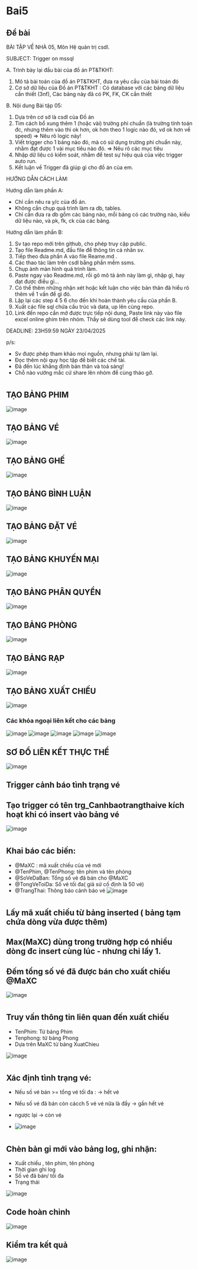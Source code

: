 # Bai5
## Đề bài
BÀI TẬP VỀ NHÀ 05, Môn Hệ quản trị csdl.

SUBJECT: Trigger on mssql

A. Trình bày lại đầu bài của đồ án PT&TKHT:
1. Mô tả bài toán của đồ án PT&TKHT, 
   đưa ra yêu cầu của bài toán đó
2. Cơ sở dữ liệu của Đồ án PT&TKHT :
   Có database với các bảng dữ liệu cần thiết (3nf),
   Các bảng này đã có PK, FK, CK cần thiết
 
B. Nội dung Bài tập 05:
1. Dựa trên cơ sở là csdl của Đồ án
2. Tìm cách bổ xung thêm 1 (hoặc vài) trường phi chuẩn
   (là trường tính toán đc, nhưng thêm vào thì ok hơn,
    ok hơn theo 1 logic nào đó, vd ok hơn về speed)
   => Nêu rõ logic này!
3. Viết trigger cho 1 bảng nào đó, 
   mà có sử dụng trường phi chuẩn này,
   nhằm đạt được 1 vài mục tiêu nào đó.
   => Nêu rõ các mục tiêu 
4. Nhập dữ liệu có kiểm soát, 
   nhằm để test sự hiệu quả của việc trigger auto run.
5. Kết luận về Trigger đã giúp gì cho đồ án của em.

HƯỚNG DẪN CÁCH LÀM:

Hướng dẫn làm phần A: 
 - Chỉ cần nêu ra y/c của đồ án.
 - Không cần chụp quá trình làm ra db, tables.
 - Chỉ cần đưa ra db gồm các bảng nào,
   mỗi bảng có các trường nào, kiểu dữ liệu nào,
   và pk, fk, ck của các bảng.

Hướng dẫn làm phần B:
1. Sv tạo repo mới trên github, cho phép truy cập public.
2. Tạo file Readme.md, đầu file để thông tin cá nhân sv.
3. Tiếp theo đưa phần A vào file Reame.md .
3. Các thao tác làm trên csdl bằng phần mềm ssms.
4. Chụp ảnh màn hình quá trình làm.
5. Paste ngay vào Readme.md, 
   rồi gõ mô tả ảnh này làm gì, nhập gì, hay đạt được điều gì...
6. Có thể thêm những nhận xét hoặc kết luận
   cho việc bản thân đã hiểu rõ thêm về 1 vấn đề gì đó.
7. Lặp lại các step 4 5 6 cho đến khi hoàn thành yêu cầu của phần B.
8. Xuất các file sql chứa cấu trúc và data, up lên cùng repo.
9. Link đến repo cần mở được trực tiếp nội dung, 
   Paste link này vào file excel online ghim trên nhóm.
   Thầy sẽ dùng tool để check các link này.

DEADLINE: 23H59:59 NGÀY 23/04/2025

p/s:
 - Sv được phép tham khảo mọi nguồn, nhưng phải tự làm lại.
 - Đọc thêm nội quy học tập để biết các chế tài.
 - Đã đến lúc khẳng định bản thân và toả sáng!
 - Chỗ nào vướng mắc cứ share lên nhóm để cùng tháo gỡ.
#
#
#
## TẠO BẢNG PHIM
![image](https://github.com/user-attachments/assets/41a70841-c771-42ab-8c77-23e4b167b542)
## TẠO BẢNG VÉ
![image](https://github.com/user-attachments/assets/0ae5d58f-67b6-4760-9a30-6b2882a872e6)
## TẠO BẢNG GHẾ
![image](https://github.com/user-attachments/assets/c8006e61-ffd3-409b-8cb8-efd1b2f34326)
## TẠO BẢNG BÌNH LUẬN
![image](https://github.com/user-attachments/assets/766a8840-1efd-437d-8415-ccf0d77d46f2)
## TẠO BẢNG ĐẶT VÉ
![image](https://github.com/user-attachments/assets/11b1fa3f-bf05-4dac-8191-1ee9957e0792)
## TẠO BẢNG KHUYẾN MẠI
![image](https://github.com/user-attachments/assets/f908600a-79c3-433d-a004-5383dc60e67c)
## TẠO BẢNG PHÂN QUYỀN
![image](https://github.com/user-attachments/assets/a212cd52-91dd-4599-bad4-fcce3c1d5120)
## TẠO BẢNG PHÒNG
![image](https://github.com/user-attachments/assets/33536100-9b6d-49ea-ad74-aea4e1795b05)
## TẠO BẢNG RẠP
![image](https://github.com/user-attachments/assets/4fae4517-62cf-47ca-b54d-86e0d413c75e)
## TẠO BẢNG XUẤT CHIẾU 
![image](https://github.com/user-attachments/assets/b0775676-7105-4625-9b71-a19af6ebf7a5)
### Các khóa ngoại liên kết cho các bảng
![image](https://github.com/user-attachments/assets/ef6d519b-35c6-435c-b238-158eb3a9c745)
![image](https://github.com/user-attachments/assets/0a171629-3479-4fce-88e1-4de49cafbbb7)
![image](https://github.com/user-attachments/assets/8e36fac1-5c3e-4662-a84e-4e0a018e2036)
![image](https://github.com/user-attachments/assets/02fabd78-c385-4741-9fa2-a17912fe6f7b)
![image](https://github.com/user-attachments/assets/f9fa1267-ff22-4b2e-80b7-f36b177003d1)
## SƠ ĐỒ LIÊN KẾT THỰC THỂ
![image](https://github.com/user-attachments/assets/1f8f9ff7-e0d2-4e28-90d2-e85e78ab5c0a)
## Trigger cảnh báo tình trạng vé
####
## Tạo trigger có tên trg_Canhbaotrangthaive kích hoạt khi có insert vào bảng vé
![image](https://github.com/user-attachments/assets/8a245692-c07e-4290-90f4-4e788f995779)
#
## Khai báo các biến:
- @MaXC : mã xuất chiếu của vé mới
- @TenPhim, @TenPhong: tên phim và tên phòng
- @SoVeDaBan: Tổng số vé đã bán cho @MaXC
- @TongVeToiDa: Số vé tối đa( giả sử cố định là 50 vé)
- @TrangThai: Thông báo cảnh báo vé
![image](https://github.com/user-attachments/assets/6f69a89f-be74-47e5-a783-e340c1cfea74)
#
## Lấy mã xuất chiếu từ bảng inserted ( bảng tạm chứa dòng vừa được thêm)
## Max(MaXC) dùng trong trường hợp có nhiều dòng đc insert cùng lúc - nhưng chỉ lấy 1.
## Đếm tổng số vé đã được bán cho xuất chiếu @MaXC

![image](https://github.com/user-attachments/assets/c936c654-f856-42f1-8327-a682473c1b08)
#
## Truy vấn thông tin liên quan đến xuất chiếu
- TenPhim: Từ bảng Phim
- Tenphong: từ bảng Phong
- Dựa trên MaXC từ bảng XuatChieu
  
![image](https://github.com/user-attachments/assets/2eeed7a6-d4e5-4702-8c62-31db1154e609)
#
## Xác định tình trạng vé:
- Nếu số vé bán >= tổng vé tối đa : -> hết vé
- Nếu số vé đã bán còn cácch 5 vé vé nữa là đầy -> gần hết vé
- ngược lại -> còn vé
  
- ![image](https://github.com/user-attachments/assets/89b6e645-c08b-451f-970d-d19c6e4ff66d)
#
## Chèn bản gi mới vào bảng log, ghi nhận:
- Xuất chiếu , tên phim, tên phòng
- Thời gian ghi log
- Số vé đã bán/ tối đa
- Trạng thái
  
![image](https://github.com/user-attachments/assets/0866b963-4065-47fc-b542-62813784a9fe)

## Code hoàn chỉnh
![image](https://github.com/user-attachments/assets/63530889-5f41-42db-a841-d0c134fc152b)

## Kiểm tra kết quả
![image](https://github.com/user-attachments/assets/e518b2f8-5275-4b70-909a-d388a90257a1)


























